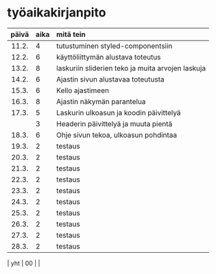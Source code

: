 # työaikakirjanpito

| päivä | aika | mitä tein  |
| :----:|:-----| :-----|
| 11.2. | 4    | tutustuminen styled-componentsiin|
| 12.2. | 6    | käyttöliittymän alustava toteutus|
| 13.2. | 8    | laskuriin sliderien teko ja muita arvojen laskuja|
| 14.2. | 6    | Ajastin sivun alustavaa toteutusta |
| 15.3. | 6    | Kello ajastimeen|
| 16.3. | 8    | Ajastin näkymän parantelua|
| 17.3. | 5    | Laskurin ulkoasun ja koodin päivittelyä|
|       | 3    | Headerin päivittelyä ja muuta pientä |
| 18.3. | 6    | Ohje sivun tekoa, ulkoasun pohdintaa|
| 19.3. | 2    | testaus |
| 20.3. | 2    | testaus |
| 21.3. | 2    | testaus |
| 22.3. | 2    | testaus |
| 23.3. | 2    | testaus |
| 24.3. | 2    | testaus |
| 25.3. | 2    | testaus |
| 26.3. | 2    | testaus |
| 27.3. | 2    | testaus |
| 28.3. | 2    | testaus |





| yht   | 00   | | 